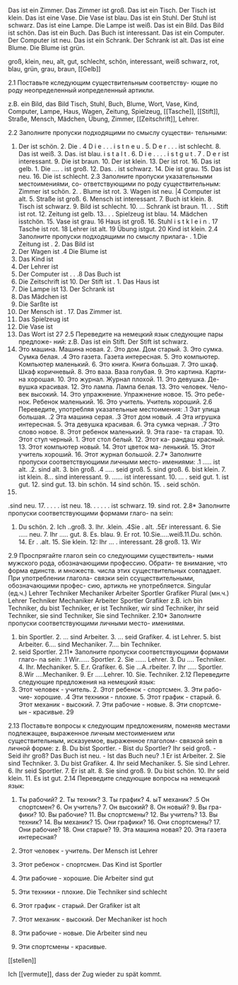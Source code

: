 Das ist ein Zimmer. Das Zimmer ist groß. Das ist ein Tisch. Der Tisch ist klein. Das ist eine Vase. Die Vase ist blau. Das ist ein Stuhl. Der Stuhl ist schwarz. Das ist eine Lampe. Die Lampe ist weiß. Das ist ein Bild. Das Bild ist schön. Das ist ein Buch. Das Buch ist interessant. Das ist ein Computer. Der Computer ist neu. Das ist ein Schrank. Der Schrank ist alt. Das ist eine Blume. Die Blume ist grün.

groß, klein, neu, alt, gut, schlecht, schön, interessant, weiß
schwarz, rot, blau, grün, grau, braun, [[Gelb]]

 2.1 Поставьте кследующим существительным соответству- ющие по роду неопределенный иопределенный артикли.
 
z.B. ein Bild, das Bild
Tisch, Stuhl, Buch, Blume, Wort, Vase, Kind, Computer, Lampe, Haus, Wagen, Zeitung, Spielzeug, [[Tasche]], [[Stift]], Straße, Mensch, Mädchen, Übung, Zimmer, [[Zeitschrift]], Lehrer.

2.2 Заполните пропуски подходящими по смыслу существи- тельными:
1. Der ist schön. 2. Die . 4 D i e . . . i s t n e u . 5. D e r . .
. ist schlecht. 8. Das
ist weiß. 3. Das. ist blau. i s t a l t . 6. D i e . . . . i s t g u t . 7 . D e r ist interessant. 9. Die ist
braun. 10. Der ist klein. 13. Der
ist rot. 16. Das
ist gelb. 1. Die .... . ist groß. 12. Das.
. ist schwarz. 14. Die ist grau. 15. Das ist neu. 16. Die
ist schlecht.
2.3 Заполните пропуски указательными местоимениями, со- ответствующими по роду существительным:
Zimmer ist schön. 2. . Blume ist rot. 3.
Wagen ist neu. |4
Computer ist alt. 5. Straße ist groß. 6. Mensch ist interessant. 7. Buch ist klein. 8. Tisch ist schwarz. 9.
Bild ist schlecht. 10. ... Schrank ist braun. 11. . . Stift ist rot. 12. Zeitung ist gelb. 13.. . . Spielzeug ist blau. 14.
Mädchen isstchön. 15. Vase ist grau. 16 Haus ist groß. 16. Stuhl i s t k l e i n . 17
Tasche ist rot. 18
Lehrer ist alt. 19
Übung istgut. 20 Kind ist klein.
2.4 Заполните пропуски подходящими по смыслу прилага- .
1.Die Zeitung ist
. 2. Das Bild ist
3. Der Wagen ist
.4 Die Blume ist
5. Das Kind ist
6. Der Lehrer ist
7. Der Computer ist
. . .8 Das Buch ist
9. Die Zeitschrift ist 10. Der Stift ist
. 1. Das Haus ist
12. Die Lampe ist 13. Der Schrank ist
14. Das Mädchen ist
15. Die Sarßte ist
16. Der Mensch ist
. 17. Das Zimmer ist.
18. Das Spielzeug ist
19. Die Vase ist
20. Das Wort ist
27
 2.5 Переведите на немецкий язык следующие пары предложе- ний:
z.B. Das ist ein Stift. Der Stift ist schwarz.
1. Это машина. Машина новая. 2. Это дом. Дом старый. 3. Это сумка. Сумка белая. .4 Это газета. Газета интересная. 5. Это компьютер. Компьютер маленький. 6. Это книга. Книга большая. 7. Это шкаф. Шкаф коричневый. 8. Это ваза. Ваза голубая. 9. Это картина. Карти- на хорошая. 10. Это журнал. Журнал плохой. 11. Это девушка. Де- вушка красивая. 12. Это лампа. Лампа белая. 13. Это человек. Чело- век высокий. 14. Это упражнение. Упражнение новое. 15. Это ребе- нок. Ребенок маленький. 16. Это учитель. Учитель хороший.
2.6 Переведите, употребляя указательные местоимения:
.1 Эат улица большая. .2 Эта машина серая. .3 Этот дом новый. .4 Эта игрушка интересная. 5. Эта девушка красивая. 6. Эта сумка черная. .7 Это слово новое. 8. Этот ребенок маленький. 9. Эта газе- та старая. 10. Этот стул черный. 1. Этот стол белый. 12. Этот ка- рандаш красный. 13. Этот компьютер новый. 14. Этот цветок ма- ленький. 15. Этот учитель хороший. 16. Этот журнал большой.
2.7* Заполните пропуски соответствующими личными место- имениями:
.1 ..... ist alt. .2. sind alt. 3. bin groß. .4 ..... seid groß. 5.
sind groß. 6. bist klein. 7.
ist klein. 8...
sind interessant. 9. ...... ist interessant. 10. ... . seid gut. 1. ist gut. 12. sind gut. 13. bin schön. 14 sind schön. 15. . seid schön.
161.
.sind neu. 17. . . . . ist neu. 18. . . . . . ist schwarz. 19. sind rot.
2.8* Заполните пропуски соответствующими формами глаго- na sein:
1. Du
schön. 2. Ich
..groß. 3. Ihr. .klein. .4Sie . alt. .5Er interessant. 6. Sie ..... neu. 7. Ihr ..... gut. 8. Es.
blau. 9. Er
rot. 10.Sie.....weiß.11.Du. schön. 14. Er . .alt. 15. Sie
klein. 12: Ihr ...
. interessant. 28
groß. 13.
Wir

 2.9
Проспрягайте глагол sein со следующими существитель- ными мужского рода, обозначающими профессию. Обрати- те внимание, что форма единств. и множеств. числа этих существительных совпадает. При употреблении глагола- связки sein ссуществительными, обозначающими профес- сию, артикль не употребляется.
Singular (ед.ч.) Lehrer
Techniker Mechaniker
Arbeiter
Sportler Grafiker
Plural (мн.ч.) Lehrer Techniker Mechaniker Arbeiter Sportler
Grafiker
z.B. ich bin Techniker, du bist Techniker, er ist Techniker, wir sind Techniker, ihr seid Techniker, sie sind Techniker, Sie sind Techniker.
2.10* Заполните пропуски соответствующими личными место- имениями.
1. bin Sportler. 2. ... sind Arbeiter. 3. ... seid Grafiker. 4. ist Lehrer. 5. bist Arbeiter. 6.... sind Mechaniker. 7.... bin Techniker.
8. seid Sportler.
2.11* Заполните пропуски соответствующими формами глаго- na sein:
.1 Wir...... Sportler. 2. Sie ...... Lehrer. 3. Du .... Techniker. 4. Ihr. Mechaniker. 5. E.r. Grafiker. 6. Sie ...A..rbeiter. 7. Ihr ..... Sportler.
8.Wir ....Mechaniker. 9. Er .....Lehrer. 10. Sie. Techniker.
2.12 Переведите следующие предложения на немецкий язык:
1. Этот человек - учитель. 2. Этот ребенок - спортсмен. 3. Эти рабо- чие- хорошие. .4 Эти техники - плохие. 5. Этот график - старый. 6. Этот механик - высокий. 7. Эти рабочие - новые. 8. Эти спортсме-
ын - красивые.
29

 2.13 Поставьте вопросы к следующим предложениям, поменяв местами подлежащее, выраженное личным местоимением
или существительным, исказуемое, выраженное глаголом- связкой sein в личной форме:
z. B. Du bist Sportler. - Bist du Sportler?
Ihr seid groß. - Seid ihr groß?
Das Buch ist neu. - Ist das Buch neu?
.1 Er ist Arbeiter. 2. Sie sind Techniker. 3. Du bist Grafiker. 4. Ihr seid Mechaniker. 5. Sie sind Lehrer. 6. Ihr seid Sportler. 7. Er ist alt. 8. Sie sind groß. 9. Du bist schön. 10. Ihr seid klein. 11. Es ist gut.
2.14 Переведите следующие вопросы на немецкий язык:
1. Ты рабочий? 2. Ты техник? 3. Ты график? 4. ыТ механик? .5 Он спортсмен? 6. Он учитель? 7. Он высокий? 8. Он новый? 9. Вы гра- фики? 10. Вы рабочие? 11. Вы спортсмены? 12. Вы учитель? 13. Вы техник? 14. Вы механик? 15. Они графики? 16. Они спортсмены? 17. Они рабочие? 18. Они старые? 19. Эта машина новая? 20. Эта газета интересная?




1. Этот человек - учитель. 
Der Mensch ist Lehrer
2. Этот ребенок - спортсмен.
Das Kind ist Sportler 
3. Эти рабочие - хорошие.
Die Arbeiter sind gut
4. Эти техники - плохие.
Die Techniker sind schlecht 
5. Этот график - старый.
Der Grafiker ist alt
6. Этот механик - высокий.
Der Mechaniker ist hoch 
7. Эти рабочие - новые.
Die Arbeiter sind neu
8. Эти спортсмены - красивые.

[[stellen]]

Ich [[vermute]], dass der Zug wieder zu spät kommt.
